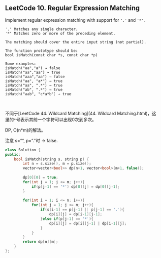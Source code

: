 ## LeetCode 10. Regular Expression Matching

Implement regular expression matching with support for `'.'` and `'*'`.

```
'.' Matches any single character.
'*' Matches zero or more of the preceding element.

The matching should cover the entire input string (not partial).

The function prototype should be:
bool isMatch(const char *s, const char *p)

Some examples:
isMatch("aa","a") → false
isMatch("aa","aa") → true
isMatch("aaa","aa") → false
isMatch("aa", "a*") → true
isMatch("aa", ".*") → true
isMatch("ab", ".*") → true
isMatch("aab", "c*a*b") → true
```

<br>

不同于[LeetCode 44. Wildcard Matching](44. Wildcard Matching.html)，这里的`*`号表示其前一个字符可以出现0次到多次。

DP, O(n*m)的解法。

注意 s=””, p=”.”时 -> false.

```cpp
class Solution {
public:
    bool isMatch(string s, string p) {
        int n = s.size(), m = p.size();
        vector<vector<bool>> dp(n+1, vector<bool>(m+1, false));
        
        dp[0][0] = true;
        for(int j = 1; j <= m; j++){
            if(p[j-1] == '*') dp[0][j] = dp[0][j-1];
        }
        
        for(int i = 1; i <= n; i++){
            for(int j = 1; j <= m; j++){
                if(s[i-1] == p[j-1] || p[j-1] == '.'){
                    dp[i][j] = dp[i-1][j-1];
                }else if(p[j-1] == '*'){
                    dp[i][j] = dp[i][j-1] | dp[i-1][j];
                }
            }
        }
        return dp[n][m];
    }
};
```


